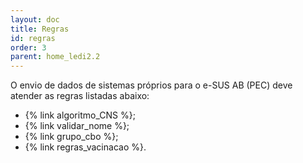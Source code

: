 ```yaml
---
layout: doc
title: Regras
id: regras
order: 3
parent: home_ledi2.2
---
```


O envio de dados de sistemas próprios para o e-SUS AB (PEC) deve atender as regras listadas abaixo:

- {% link algoritmo_CNS %};
- {% link validar_nome %};
- {% link grupo_cbo %};
- {% link regras_vacinacao %}.